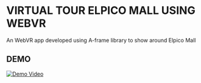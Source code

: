 # VIRTUAL TOUR ELPICO MALL USING WEBVR
An WebVR app developed using A-frame library to show around Elpico Mall
## DEMO
[![Demo Video](https://img.youtube.com/vi/qc7HyFllsEk/maxresdefault.jpg)](https://youtu.be/qc7HyFllsEk)
